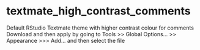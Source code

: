 # textmate_high_contrast_comments
Default RStudio Textmate theme with higher contrast colour for comments
Download and then apply by going to Tools >> Global Options... >> Appearance >>> Add... and then select the file

